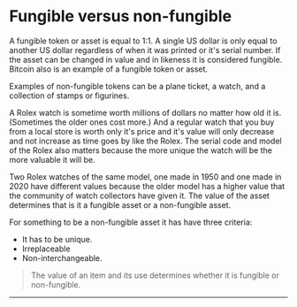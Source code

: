 # Fungible versus non-fungible
A fungible token or asset is equal to 1:1. A single US dollar is only equal to another US dollar regardless of when it was printed or it's serial number. If the asset can be changed in value and in likeness it is considered fungible. Bitcoin also is an example of a fungible token or asset.

Examples of non-fungible tokens can be a plane ticket, a watch, and a collection of stamps or figurines. 

A Rolex watch is sometime worth millions of dollars no matter how old it is.(Sometimes the older ones cost more.) And a regular watch that you buy from a local store is worth only it's price and it's value will only decrease and not increase as time goes by like the Rolex. The serial code and model of the Rolex also matters because the more unique the watch will be the more valuable it will be.

Two Rolex watches of the same model, one made in 1950 and one made in 2020 have different values because the older model has a higher value that the  community of watch collectors have given it. The value of the asset determines that is it a fungible asset or a non-fungible asset.

For something to be a non-fungible asset it has have three criteria:

- It has to be unique.
- Irreplaceable
- Non-interchangeable.

> The value of an item and its use determines whether it is fungible or non-fungible.

---